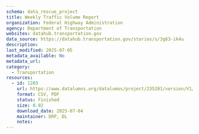 ```yaml
---
schema: data_rescue_project 
title: Weekly Traffic Volume Report
organization: Federal Highway Administration
agency: Department of Transportation
websites: datahub.transportation.gov
data_source: https://datahub.transportation.gov/stories/s/3g63-ik4u
description: 
last_modified: 2025-07-05
metadata_available: No
metadata_url: 
category:
  - Transportation 
resources:
  - id: 1203
    url: https://www.datalumos.org/datalumos/project/235201/version/V1/view
    format: CSV, PDF
    status: Finished
    size: 0.02
    download_date: 2025-07-04
    maintainer: DRP, DL
    notes: 
---
```

